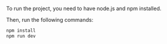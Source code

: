 To run the project, you need to have node.js and npm installed.

Then, run the following commands:

```bash
npm install
npm run dev
```



